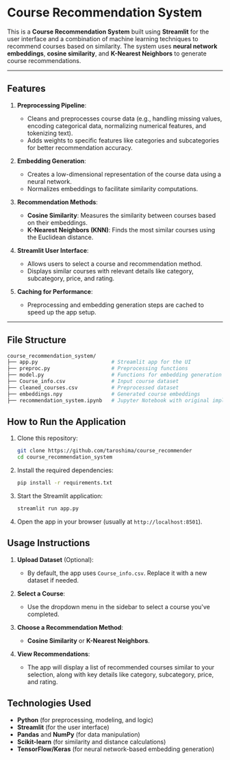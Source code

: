 # Course Recommendation System

This is a **Course Recommendation System** built using **Streamlit** for the user interface and a combination of machine learning techniques to recommend courses based on similarity. The system uses **neural network embeddings**, **cosine similarity**, and **K-Nearest Neighbors** to generate course recommendations.

---

## Features

1. **Preprocessing Pipeline**:
   - Cleans and preprocesses course data (e.g., handling missing values, encoding categorical data, normalizing numerical features, and tokenizing text).
   - Adds weights to specific features like categories and subcategories for better recommendation accuracy.

2. **Embedding Generation**:
   - Creates a low-dimensional representation of the course data using a neural network.
   - Normalizes embeddings to facilitate similarity computations.

3. **Recommendation Methods**:
   - **Cosine Similarity**: Measures the similarity between courses based on their embeddings.
   - **K-Nearest Neighbors (KNN)**: Finds the most similar courses using the Euclidean distance.

4. **Streamlit User Interface**:
   - Allows users to select a course and recommendation method.
   - Displays similar courses with relevant details like category, subcategory, price, and rating.

5. **Caching for Performance**:
   - Preprocessing and embedding generation steps are cached to speed up the app setup.

---

## File Structure

```bash
course_recommendation_system/
├── app.py                        # Streamlit app for the UI
├── preproc.py                    # Preprocessing functions
├── model.py                      # Functions for embedding generation
├── Course_info.csv               # Input course dataset
├── cleaned_courses.csv           # Preprocessed dataset
├── embeddings.npy                # Generated course embeddings
├── recommendation_system.ipynb   # Jupyter Notebook with original implementation
```
## How to Run the Application

1. Clone this repository:
   ```bash
   git clone https://github.com/taroshima/course_recommender
   cd course_recommendation_system
   ```
2. Install the required dependencies:

   ```bash
   pip install -r requirements.txt
   ```
3. Start the Streamlit application:

   ```bash
   streamlit run app.py
   ```
4. Open the app in your browser (usually at ```http://localhost:8501```).


## Usage Instructions

1. **Upload Dataset** (Optional):
   - By default, the app uses `Course_info.csv`. Replace it with a new dataset if needed.

2. **Select a Course**:
   - Use the dropdown menu in the sidebar to select a course you've completed.

3. **Choose a Recommendation Method**:
   - **Cosine Similarity** or **K-Nearest Neighbors**.

4. **View Recommendations**:
   - The app will display a list of recommended courses similar to your selection, along with key details like category, subcategory, price, and rating.

## Technologies Used

- **Python** (for preprocessing, modeling, and logic)
- **Streamlit** (for the user interface)
- **Pandas** and **NumPy** (for data manipulation)
- **Scikit-learn** (for similarity and distance calculations)
- **TensorFlow/Keras** (for neural network-based embedding generation)
